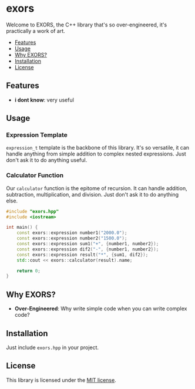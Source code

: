 # exors

Welcome to EXORS, the C++ library that's so over-engineered, it's practically a work of art.

- [Features](#features)
- [Usage](#usage)
- [Why EXORS?](#why-exors)
- [Installation](#installation)
- [License](#license)

## Features

- **i dont know**: very useful

## Usage

### Expression Template

`expression_t` template is the backbone of this library. It's so versatile, it can handle anything from simple addition to complex nested expressions. Just don't ask it to do anything useful.

### Calculator Function

Our `calculator` function is the epitome of recursion. It can handle addition, subtraction, multiplication, and division. Just don't ask it to do anything else.

```cpp
#include "exors.hpp"
#include <iostream>

int main() {
    const exors::expression number1("2000.0");
    const exors::expression number2("1500.0");
    const exors::expression sum1("+", {number1, number2});
    const exors::expression dif2("-", {number1, number2});
    const exors::expression result("*", {sum1, dif2});
    std::cout << exors::calculator(result).name;

    return 0;
}
```

## Why EXORS?

- **Over-Engineered**: Why write simple code when you can write complex code?

## Installation

Just include `exors.hpp` in your project.

## License

This library is licensed under the [MIT license](LICENSE).
